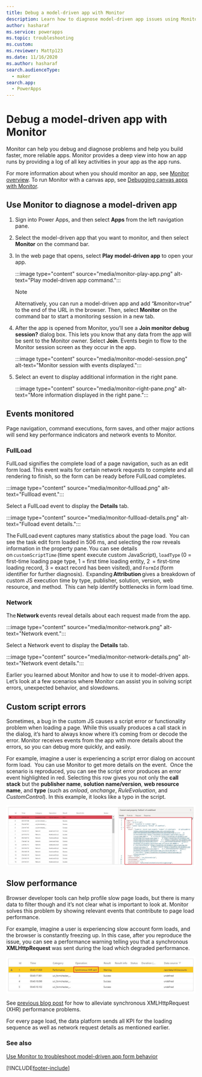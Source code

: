```yaml
---
title: Debug a model-driven app with Monitor
description: Learn how to diagnose model-driven app issues using Monitor
author: hasharaf
ms.service: powerapps
ms.topic: troubleshooting
ms.custom: 
ms.reviewer: Mattp123
ms.date: 11/16/2020
ms.author: hasharaf
search.audienceType: 
  - maker
search.app: 
  - PowerApps
---
```


# Debug a model-driven app with Monitor

Monitor can help you debug and diagnose problems and help you build faster, more reliable apps. Monitor provides a deep view into how an app runs by providing a log of all key activities in your app as the app runs.

For more information about when you should monitor an app, see [Monitor overview](monitor-overview.md). To run Monitor with a canvas app, see [Debugging canvas apps with Monitor](monitor-canvasapps.md).

## Use Monitor to diagnose a model-driven app

1. Sign into Power Apps, and then select **Apps** from the left navigation pane.
1. Select the model-driven app that you want to monitor, and then select **Monitor** on the command bar.
1. In the web page that opens, select **Play model-driven app** to open your app.

   :::image type="content" source="media/monitor-play-app.png" alt-text="Play model-driven app command.":::
   > [!NOTE]
   > Alternatively, you can run a model-driven app and add “&monitor=true” to the end of the URL in the browser. Then, select **Monitor** on the command bar to start a monitoring session in a new tab.

1. After the app is opened from Monitor, you’ll see a **Join monitor debug session?** dialog box. This lets you know that any data from the app will be sent to the Monitor owner. Select **Join**. Events begin to flow to the Monitor session screen as they occur in the app.

   :::image type="content" source="media/monitor-model-session.png" alt-text="Monitor session with events displayed.":::

1. Select an event to display additional information in the right pane. 

   :::image type="content" source="media/monitor-right-pane.png" alt-text="More information displayed in the right pane.":::

## Events monitored

Page navigation, command executions, form saves, and other major actions will send key performance indicators and network events to Monitor.

### FullLoad

FullLoad signifies the complete load of a page navigation, such as an edit form load. This event waits for certain network requests to complete and all rendering to finish, so the form can be ready before FullLoad completes.

   :::image type="content" source="media/monitor-fullload.png" alt-text="Fullload event.":::

Select a FullLoad event to display the **Details** tab.

   :::image type="content" source="media/monitor-fullload-details.png" alt-text="Fulload event details.":::

The FullLoad event captures many statistics about the page load.  You can see the task edit form loaded in 506 ms, and selecting the row reveals information in the property pane. You can see details on `customScriptTime` (time spent execute custom JavaScript), `loadType` (0 = first-time loading page type, 1 = first time loading entity, 2  = first-time loading record, 3 = exact record has been visited), and `FormId` (form identifier for further diagnosis).  Expanding **Attribution** gives a breakdown of custom JS execution time by type, publisher, solution, version, web resource, and method.  This can help identify bottlenecks in form load time.

### Network

The **Network** events reveal details about each request made from the app.

:::image type="content" source="media/monitor-network.png" alt-text="Network event.":::

Select a Network event to display the **Details** tab.

:::image type="content" source="media/monitor-network-details.png" alt-text="Network event details.":::

Earlier you learned about Monitor and how to use it to model-driven apps. Let’s look at a few scenarios where Monitor can assist you in solving script errors, unexpected behavior, and slowdowns.

## Custom script errors

Sometimes, a bug in the custom JS causes a script error or functionality
problem when loading a page. While this usually produces a call stack in the
dialog, it’s hard to always know where it’s coming from or decode the error.
Monitor receives events from the app with more details about the errors, so you can debug more quickly, and easily.

For example, imagine a user is experiencing a script error dialog on account form load.  You can use Monitor to get more details on the event.  Once the scenario is reproduced, you can see the script error produces an error event highlighted in red. Selecting this row gives you not only the **call stack** but
the **publisher name**, **solution name/version**, **web resource name**,
and **type** (such as *onload*, *onchange*, *RuleEvaluation*, and *CustomControl*). In this example, it looks like a typo in the script.

![Custom script error example.](media/monitor/custom-script-error.png "Custom script error example")

## Slow performance

Browser developer tools can help profile slow page loads, but there is many data to filter though and it’s not clear what is important to look at. Monitor solves this problem by showing relevant events that contribute to page load performance.

For example, imagine a user is experiencing slow account form loads, and the browser is
constantly freezing up. In this case, after you reproduce the issue, you can see a performance warning telling you that a synchronous **XMLHttpRequest** was sent during the load which degraded performance.

![Slow performance example.](media/monitor/slow-perf-example.png "Slow performance example")

See [previous blog post](https://powerapps.microsoft.com/blog/turbocharge-your-model-driven-apps-by-transitioning-away-from-synchronous-requests/) for how to alleviate synchronous XMLHttpRequest (XHR) performance problems.

For every page load, the data platform sends all KPI for the loading sequence as well as network request details as mentioned earlier.

### See also
[Use Monitor to troubleshoot model-driven app form behavior](model-driven-apps/monitor-form-checker.md)


[!INCLUDE[footer-include](../includes/footer-banner.md)]